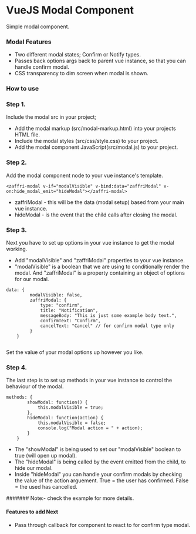 # VueJS Modal Component

Simple modal component.

### Modal Features

* Two different modal states; Confirm or Notify types.
* Passes back options args back to parent vue instance, so that you can handle confirm modal.
* CSS transparency to dim screen when modal is shown.

### How to use

### Step 1.
Include the modal src in your project;
* Add the modal markup (src/modal-markup.html) into your projects HTML file.
* Include the modal styles (src/css/style.css) to your project.
* Add the modal component JavaScript(src/modal.js)  to your project.

### Step 2.
Add the modal component node to your vue instance's template.

```
<zaffri-modal v-if="modalVisible" v-bind:data="zaffriModal" v-on:hide_modal_emit="hideModal"></zaffri-modal>
```
* zaffriModal - this will be the data (modal setup) based from your main vue instance.
* hideModal - is the event that the child calls after closing the modal.

### Step 3.
Next you have to set up options in your vue instance to get the modal working.

* Add "modalVisible" and "zaffriModal" properties to your vue instance. 
* "modalVisible" is a boolean that we are using to conditionally render the modal. And "zaffriModal" is a property containing an object of options for our modal. 

```
data: {
         modalVisible: false,
         zaffriModal: {
             type: "confirm",
             title: "Notification",
             messageBody: "This is just some example body text.",
             confirmText: "Confirm",
             cancelText: "Cancel" // for confirm modal type only
         }
    }
    
```
Set the value of your modal options up however you like.

### Step 4.
The last step is to set up methods in your vue instance to control the behaviour of the modal.

```
methods: {
        showModal: function() {
            this.modalVisible = true;
        },
        hideModal: function(action) {
            this.modalVisible = false;
            console.log("Modal action = " + action);
        }
    }
```

* The "showModal" is being used to set our "modalVisible" boolean to true (will open up modal).
* The "hideModal" is being called by the event emitted from the child, to hide our modal.
* Inside "hideModal" you can handle your confirm modals by checking the value of the action arguement. True = the user has confirmed. False = the used has cancelled.

####### Note:- check the example for more details.

#### Features to add Next
* Pass through callback for component to react to for confirm type modal.


